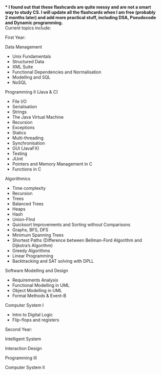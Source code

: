 <b>* I found out that these flashcards are quite messy and are not a smart way to study CS. I will update all the flashcards when I am free (probably 2 months later) and add more practical stuff, including DSA, Pseudocode and Dynamic programming.</b><br>
Current topics include:

First Year: 

Data Management 
- Unix Fundamentals
- Structured Data
- XML Suite
- Functional Dependencies and Normalisation
- Modelling and SQL
- NoSQL
  
Programming II (Java & C)
- File I/O
- Serialisation
- Strings
- The Java Virtual Machine
- Recursion
- Exceptions
- Statics
- Multi-threading
- Synchronisation
- GUI (JavaFX)
- Testing
- JUnit
- Pointers and Memory Management in C
- Functions in C

Algorithmics
- Time complexity
- Recursion
- Trees
- Balanced Trees
- Heaps
- Hash
- Union-FInd
- Quicksort Improvements and Sorting without Comparisons
- Graphs, BFS, DFS
- Minimum Spanning Trees
- Shortest Paths (Difference between Bellman-Ford Algorithm and Dijkstra’s Algorithm)
- Greedy Algorithms
- Linear Programming
- Backtracking and SAT solving with DPLL 

Software Modelling and Design
- Requirements Analysis
- Functional Modelling in UML
- Object Modelling in UML
- Formal Methods & Event-B

Computer System I
- Intro to Digital Logic
- Flip-flops and registers

Second Year:

Intelligent System

Interaction Design

Programming III

Computer System II
